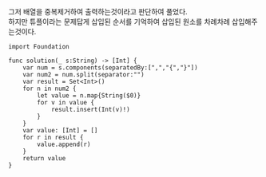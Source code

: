 그저 배열을 중복제거하여 출력하는것이라고 판단하여 풀었다.   
하지만 튜플이라는 문제답게 삽입된 순서를 기억하여 삽입된 원소를 차례차례 삽입해주는것이다.   
```
import Foundation

func solution(_ s:String) -> [Int] {
    var num = s.components(separatedBy:[",","{","}"])
    var num2 = num.split(separator:"")
    var result = Set<Int>()
    for n in num2 {
        let value = n.map{String($0)}
        for v in value {
            result.insert(Int(v)!)
        }
    }
    var value: [Int] = []
    for r in result {
        value.append(r)
    }
    return value
}
```
